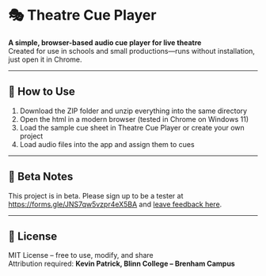 # 🎭 Theatre Cue Player

**A simple, browser-based audio cue player for live theatre**  
Created for use in schools and small productions—runs without installation, just open it in Chrome.

---

## 🔧 How to Use
1. Download the ZIP folder and unzip everything into the same directory
2. Open the html in a modern browser (tested in Chrome on Windows 11)
3. Load the sample cue sheet in Theatre Cue Player or create your own project
4. Load audio files into the app and assign them to cues


---

## 🧪 Beta Notes
This project is in beta. Please sign up to be a tester at https://forms.gle/JNS7qw5vzpr4eX5BA and [leave feedback here](#).

---

## 📄 License
MIT License – free to use, modify, and share  
Attribution required: **Kevin Patrick, Blinn College – Brenham Campus**

